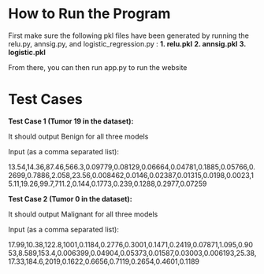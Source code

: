 # How to Run the Program

First make sure the following pkl files have been generated by running the relu.py, annsig.py, and logistic_regression.py : 
**1. relu.pkl**
**2. annsig.pkl**
**3. logistic.pkl**


From there, you can then run app.py to run the website

# Test Cases

**Test Case 1 (Tumor 19 in the dataset):** 

It should output Benign for all three models

Input (as a comma separated list): 

13.54,14.36,87.46,566.3,0.09779,0.08129,0.06664,0.04781,0.1885,0.05766,0.2699,0.7886,2.058,23.56,0.008462,0.0146,0.02387,0.01315,0.0198,0.0023,15.11,19.26,99.7,711.2,0.144,0.1773,0.239,0.1288,0.2977,0.07259


**Test Case 2 (Tumor 0 in the dataset):**

It should output Malignant for all three models

Input (as a comma separated list):

17.99,10.38,122.8,1001,0.1184,0.2776,0.3001,0.1471,0.2419,0.07871,1.095,0.9053,8.589,153.4,0.006399,0.04904,0.05373,0.01587,0.03003,0.006193,25.38,17.33,184.6,2019,0.1622,0.6656,0.7119,0.2654,0.4601,0.1189
